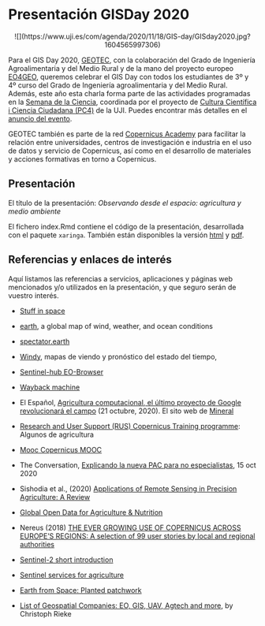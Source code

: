 # Presentación GISDay 2020


<center>![](https://www.uji.es/com/agenda/2020/11/18/GIS-day/GISday2020.jpg?1604565997306)</center>


Para el GIS Day 2020, [GEOTEC](http://geotec.uji.es/), con la colaboración del Grado de Ingeniería Agroalimentaria y del Medio Rural y de la mano del proyecto europeo [EO4GEO](http://www.eo4geo.eu), queremos celebrar el GIS Day con todos los estudiantes de 3º y 4º curso del Grado de Ingeniería agroalimentaria y del Medio Rural. Además, este año esta charla forma parte de las actividades programadas en la [Semana de la Ciencia](https://www.uji.es/investigacio/base/cultura-cientifica/pc4/acc-divulga/setmana-cienc/), coordinada por el proyecto de [Cultura Científica i Ciencia Ciudadana (PC4)](https://www.uji.es/investigacio/base/cultura-cientifica/pc4/) de la UJI. Puedes encontrar más detalles en el [anuncio del evento](https://www.uji.es/com/agenda/2020/11/18/GIS-day/).

GEOTEC también es parte de la red [Copernicus Academy](https://www.copernicus.eu/en/opportunities/education/copernicus-academy) para facilitar la relación entre universidades, centros de investigación e industria en el uso de datos y servicio de Copernicus, así como en el desarrollo de materiales y acciones formativas en torno a Copernicus.

## Presentación

El título de la presentación: *Observando desde el espacio: agricultura y medio ambiente*

El fichero index.Rmd contiene el código de la presentación, desarrollada con el paquete `xaringa`. También están disponibles la versión [html](https://geotecinit.github.io/GISDay2020/index.html) y [pdf](https://github.com/GeoTecINIT/GISDay2020/blob/main/index.pdf).

## Referencias y enlaces de interés

Aquí listamos las referencias a servicios, aplicaciones y páginas web mencionados y/o utilizados en la presentación, y que seguro serán de vuestro interés.


* [Stuff in space](http://stuffin.space/)

* [earth](https://earth.nullschool.net/), a global map of wind, weather, and ocean conditions

* [spectator.earth](https://app.spectator.earth/)

* [Windy](https://www.windy.com/), mapas de viendo y pronóstico del estado del tiempo, 

* [Sentinel-hub EO-Browser](https://apps.sentinel-hub.com/eo-browser/)

* [Wayback machine](https://livingatlas.arcgis.com/wayback/?ext=-0.13641,39.91525,0.06101,40.03233&active=119)

* El Español, [Agricultura computacional, el último proyecto de Google revolucionará el campo](https://www.elespanol.com/omicrono/tecnologia/20201021/agricultura-computacional-ultimo-proyecto-google-revolucionara-campo/529697524_0.html) (21 octubre, 2020). El sito web de [Mineral](https://x.company/projects/mineral/)

* [Research and User Support (RUS) Copernicus Training programme](https://www.youtube.com/channel/UCB01WjameYMvL7-XfI8vRIA/videos): Algunos de agricultura

* [Mooc Copernicus MOOC](https://mooc.copernicus.eu/)

* The Conversation, [Explicando la nueva PAC para no especialistas](https://theconversation.com/explicando-la-nueva-pac-para-no-especialistas-147654), 15 oct 2020

* Sishodia et al., (2020) [Applications of Remote Sensing in Precision Agriculture: A Review](https://www.mdpi.com/2072-4292/12/19/3136)

* [Global Open Data for Agriculture & Nutrition](https://www.godan.info/)

* Nereus (2018) [THE EVER GROWING USE OF COPERNICUS ACROSS EUROPE’S REGIONS: A selection of 99 user stories by local and regional authorities](http://esamultimedia.esa.int/docs/EarthObservation/copernicus4regions_2018.pdf)

* [Sentinel-2 short introduction](https://www.youtube.com/watch?v=Bv3pB9TaWOk)

* [Sentinel services for agriculture](https://www.youtube.com/watch?v=w_TACzzpVI0)

* [Earth from Space: Planted patchwork](https://www.youtube.com/watch?v=Rx6rwCkV0R4)

* [List of Geospatial Companies: EO, GIS, UAV, Agtech and more](https://chrieke.medium.com/map-of-geospatial-companies-ea9ec3a8a87c), by Christoph Rieke


